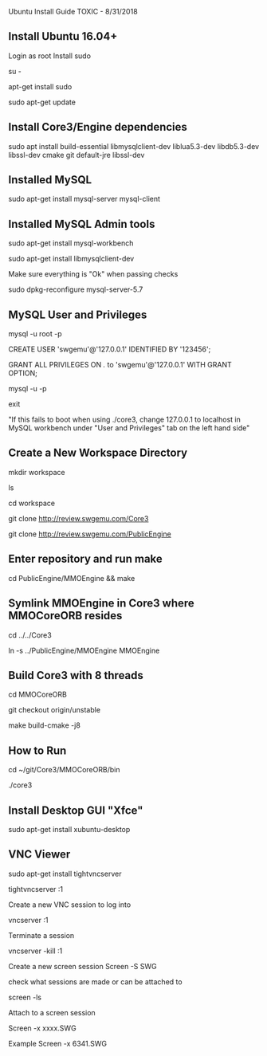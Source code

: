Ubuntu Install Guide
TOXIC - 8/31/2018

## Install Ubuntu 16.04+
Login as root Install sudo

su -

apt-get install sudo

sudo apt-get update

## Install Core3/Engine dependencies
sudo apt install build-essential libmysqlclient-dev liblua5.3-dev libdb5.3-dev libssl-dev cmake git default-jre libssl-dev

## Installed MySQL 
sudo apt-get install mysql-server mysql-client

## Installed MySQL Admin tools 
sudo apt-get install mysql-workbench

sudo apt-get install libmysqlclient-dev 

Make sure everything is "Ok" when passing checks

sudo dpkg-reconfigure mysql-server-5.7

## MySQL User and Privileges
mysql -u root -p

CREATE USER 'swgemu'@'127.0.0.1' IDENTIFIED BY '123456';

GRANT ALL PRIVILEGES ON *.* to 'swgemu'@'127.0.0.1' WITH GRANT OPTION;

mysql -u <swgemu> -p

exit
 
"If this fails to boot when using ./core3, change 127.0.0.1 to localhost in MySQL workbench under "User and Privileges" tab on the left hand side"

## Create a New Workspace Directory
mkdir workspace

ls

cd workspace

git clone http://review.swgemu.com/Core3

git clone http://review.swgemu.com/PublicEngine

## Enter repository and run make
cd PublicEngine/MMOEngine && make

## Symlink MMOEngine in Core3 where MMOCoreORB resides
cd ../../Core3

ln -s ../PublicEngine/MMOEngine MMOEngine

## Build Core3 with 8 threads
cd MMOCoreORB

git checkout origin/unstable

make build-cmake -j8

## How to Run
cd ~/git/Core3/MMOCoreORB/bin

./core3

## Install Desktop GUI "Xfce"
sudo apt-get install xubuntu-desktop

## VNC Viewer
sudo apt-get install tightvncserver

tightvncserver :1

Create a new VNC session to log into

vncserver :1

Terminate a session

vncserver -kill :1

Create a new screen session Screen -S SWG

check what sessions are made or can be attached to

screen -ls

Attach to a screen session

Screen -x xxxx.SWG

Example Screen -x 6341.SWG
